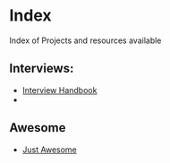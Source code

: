 # Index
Index of Projects and resources available


## Interviews:

- [Interview Handbook](https://cfrce.github.io/tech-interview-handbook/)
- 


## Awesome

- [Just Awesome](http://cfrce.github.io/awesome/)
